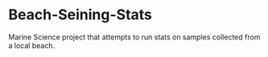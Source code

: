 # Beach-Seining-Stats
Marine Science project that attempts to run stats on samples collected from a local beach.
